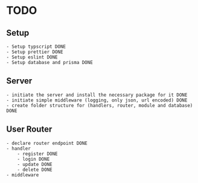 # TODO

## Setup 
    - Setup typscript DONE
    - Setup prettier DONE
    - Setup eslint DONE
    - Setup database and prisma DONE

## Server
    - initiate the server and install the necessary package for it DONE
    - initiate simple middleware (logging, only json, url encoded) DONE
    - create folder structure for (handlers, router, module and database) DONE

## User Router

    - declare router endpoint DONE
    - handler
        - register DONE
        - login DONE
        - update DONE
        - delete DONE
    - middleware
